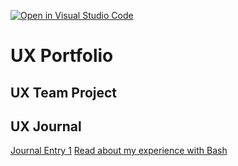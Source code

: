 [![Open in Visual Studio Code](https://classroom.github.com/assets/open-in-vscode-f059dc9a6f8d3a56e377f745f24479a46679e63a5d9fe6f495e02850cd0d8118.svg)](https://classroom.github.com/online_ide?assignment_repo_id=6804848&assignment_repo_type=AssignmentRepo)
# UX Portfolio


## UX Team Project


## UX Journal
[Journal Entry 1](https://www.example.com)
[Read about my experience with Bash](j01/)
